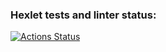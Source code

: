 ### Hexlet tests and linter status:
[![Actions Status](https://github.com/AntonLaoshi/frontend-project-46/actions/workflows/hexlet-check.yml/badge.svg)](https://github.com/AntonLaoshi/frontend-project-46/actions)
